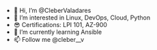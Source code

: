 - 👋 Hi, I’m @CleberValadares
- 👀 I’m interested in Linux, DevOps, Cloud, Python
- :sunglasses: Certifications: LPI 101, AZ-900
- 🌱 I’m currently learning Ansible
- 📫 Follow me @cleber__v


<!---
CleberValadares/CleberValadares is a ✨ special ✨ repository because its `README.md` (this file) appears on your GitHub profile.
You can click the Preview link to take a look at your changes.
--->
